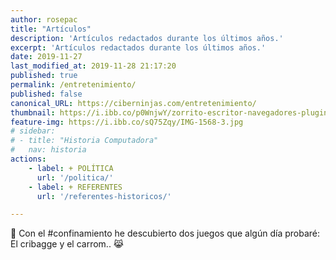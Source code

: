 ```yaml
---
author: rosepac
title: "Artículos"
description: 'Artículos redactados durante los últimos años.'
excerpt: 'Artículos redactados durante los últimos años.'
date: 2019-11-27
last_modified_at: 2019-11-28 21:17:20
published: true
permalink: /entretenimiento/
published: false
canonical_URL: https://ciberninjas.com/entretenimiento/
thumbnail: https://i.ibb.co/p0WnjwY/zorrito-escritor-navegadores-plugins.gif
feature-img: https://i.ibb.co/sQ75Zqy/IMG-1568-3.jpg
# sidebar:
# - title: "Historia Computadora"
#   nav: historia
actions:
    - label: + POLÍTICA
      url: '/politica/'
    - label: + REFERENTES
      url: '/referentes-historicos/'

---
```


🎲 Con el #confinamiento he descubierto dos juegos que algún día probaré:  El cribagge y el carrom.. 😹